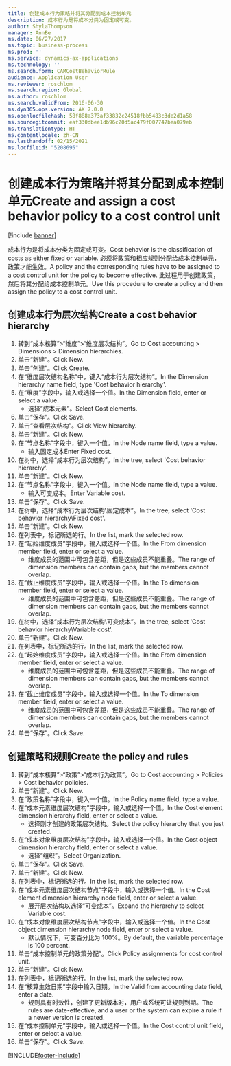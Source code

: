 ```yaml
---
title: 创建成本行为策略并将其分配到成本控制单元
description: 成本行为是将成本分类为固定或可变。
author: ShylaThompson
manager: AnnBe
ms.date: 06/27/2017
ms.topic: business-process
ms.prod: ''
ms.service: dynamics-ax-applications
ms.technology: ''
ms.search.form: CAMCostBehaviorRule
audience: Application User
ms.reviewer: roschlom
ms.search.region: Global
ms.author: roschlom
ms.search.validFrom: 2016-06-30
ms.dyn365.ops.version: AX 7.0.0
ms.openlocfilehash: 58f888a373af33832c24518fbb5483c3de2d1a58
ms.sourcegitcommit: eaf330dbee1db96c20d5ac479f007747bea079eb
ms.translationtype: HT
ms.contentlocale: zh-CN
ms.lasthandoff: 02/15/2021
ms.locfileid: "5208695"
---
```

# <a name="create-and-assign-a-cost-behavior-policy-to-a-cost-control-unit"></a><span data-ttu-id="39449-103">创建成本行为策略并将其分配到成本控制单元</span><span class="sxs-lookup"><span data-stu-id="39449-103">Create and assign a cost behavior policy to a cost control unit</span></span>

[!include [banner](../../includes/banner.md)]

<span data-ttu-id="39449-104">成本行为是将成本分类为固定或可变。</span><span class="sxs-lookup"><span data-stu-id="39449-104">Cost behavior is the classification of costs as either fixed or variable.</span></span> <span data-ttu-id="39449-105">必须将政策和相应规则分配给成本控制单元，政策才能生效。</span><span class="sxs-lookup"><span data-stu-id="39449-105">A policy and the corresponding rules have to be assigned to a cost control unit for the policy to become effective.</span></span> <span data-ttu-id="39449-106">此过程用于创建政策，然后将其分配给成本控制单元。</span><span class="sxs-lookup"><span data-stu-id="39449-106">Use this procedure to create a policy and then assign the policy to a cost control unit.</span></span>


## <a name="create-a-cost-behavior-hierarchy"></a><span data-ttu-id="39449-107">创建成本行为层次结构</span><span class="sxs-lookup"><span data-stu-id="39449-107">Create a cost behavior hierarchy</span></span>
1. <span data-ttu-id="39449-108">转到“成本核算”>“维度”>“维度层次结构”。</span><span class="sxs-lookup"><span data-stu-id="39449-108">Go to Cost accounting > Dimensions > Dimension hierarchies.</span></span>
2. <span data-ttu-id="39449-109">单击“新建”。</span><span class="sxs-lookup"><span data-stu-id="39449-109">Click New.</span></span>
3. <span data-ttu-id="39449-110">单击“创建”。</span><span class="sxs-lookup"><span data-stu-id="39449-110">Click Create.</span></span>
4. <span data-ttu-id="39449-111">在“维度层次结构名称”中，键入“成本行为层次结构”。</span><span class="sxs-lookup"><span data-stu-id="39449-111">In the Dimension hierarchy name field, type 'Cost behavior hierarchy'.</span></span>
5. <span data-ttu-id="39449-112">在“维度”字段中，输入或选择一个值。</span><span class="sxs-lookup"><span data-stu-id="39449-112">In the Dimension field, enter or select a value.</span></span>
    * <span data-ttu-id="39449-113">选择“成本元素”。</span><span class="sxs-lookup"><span data-stu-id="39449-113">Select Cost elements.</span></span>  
6. <span data-ttu-id="39449-114">单击“保存”。</span><span class="sxs-lookup"><span data-stu-id="39449-114">Click Save.</span></span>
7. <span data-ttu-id="39449-115">单击“查看层次结构”。</span><span class="sxs-lookup"><span data-stu-id="39449-115">Click View hierarchy.</span></span>
8. <span data-ttu-id="39449-116">单击“新建”。</span><span class="sxs-lookup"><span data-stu-id="39449-116">Click New.</span></span>
9. <span data-ttu-id="39449-117">在“节点名称”字段中，键入一个值。</span><span class="sxs-lookup"><span data-stu-id="39449-117">In the Node name field, type a value.</span></span>
    * <span data-ttu-id="39449-118">输入固定成本</span><span class="sxs-lookup"><span data-stu-id="39449-118">Enter Fixed cost.</span></span>  
10. <span data-ttu-id="39449-119">在树中，选择“成本行为层次结构”。</span><span class="sxs-lookup"><span data-stu-id="39449-119">In the tree, select 'Cost behavior hierarchy'.</span></span>
11. <span data-ttu-id="39449-120">单击“新建”。</span><span class="sxs-lookup"><span data-stu-id="39449-120">Click New.</span></span>
12. <span data-ttu-id="39449-121">在“节点名称”字段中，键入一个值。</span><span class="sxs-lookup"><span data-stu-id="39449-121">In the Node name field, type a value.</span></span>
    * <span data-ttu-id="39449-122">输入可变成本。</span><span class="sxs-lookup"><span data-stu-id="39449-122">Enter Variable cost.</span></span>  
13. <span data-ttu-id="39449-123">单击“保存”。</span><span class="sxs-lookup"><span data-stu-id="39449-123">Click Save.</span></span>
14. <span data-ttu-id="39449-124">在树中，选择“成本行为层次结构\固定成本”。</span><span class="sxs-lookup"><span data-stu-id="39449-124">In the tree, select 'Cost behavior hierarchy\Fixed cost'.</span></span>
15. <span data-ttu-id="39449-125">单击“新建”。</span><span class="sxs-lookup"><span data-stu-id="39449-125">Click New.</span></span>
16. <span data-ttu-id="39449-126">在列表中，标记所选的行。</span><span class="sxs-lookup"><span data-stu-id="39449-126">In the list, mark the selected row.</span></span>
17. <span data-ttu-id="39449-127">在“起始维度成员”字段中，输入或选择一个值。</span><span class="sxs-lookup"><span data-stu-id="39449-127">In the From dimension member field, enter or select a value.</span></span>
    * <span data-ttu-id="39449-128">维度成员的范围中可包含差距，但是这些成员不能重叠。</span><span class="sxs-lookup"><span data-stu-id="39449-128">The range of dimension members can contain gaps, but the members cannot overlap.</span></span>  
18. <span data-ttu-id="39449-129">在“截止维度成员”字段中，输入或选择一个值。</span><span class="sxs-lookup"><span data-stu-id="39449-129">In the To dimension member field, enter or select a value.</span></span>
    * <span data-ttu-id="39449-130">维度成员的范围中可包含差距，但是这些成员不能重叠。</span><span class="sxs-lookup"><span data-stu-id="39449-130">The range of dimension members can contain gaps, but the members cannot overlap.</span></span>  
19. <span data-ttu-id="39449-131">在树中，选择“成本行为层次结构\可变成本”。</span><span class="sxs-lookup"><span data-stu-id="39449-131">In the tree, select 'Cost behavior hierarchy\Variable cost'.</span></span>
20. <span data-ttu-id="39449-132">单击“新建”。</span><span class="sxs-lookup"><span data-stu-id="39449-132">Click New.</span></span>
21. <span data-ttu-id="39449-133">在列表中，标记所选的行。</span><span class="sxs-lookup"><span data-stu-id="39449-133">In the list, mark the selected row.</span></span>
22. <span data-ttu-id="39449-134">在“起始维度成员”字段中，输入或选择一个值。</span><span class="sxs-lookup"><span data-stu-id="39449-134">In the From dimension member field, enter or select a value.</span></span>
    * <span data-ttu-id="39449-135">维度成员的范围中可包含差距，但是这些成员不能重叠。</span><span class="sxs-lookup"><span data-stu-id="39449-135">The range of dimension members can contain gaps, but the members cannot overlap.</span></span>  
23. <span data-ttu-id="39449-136">在“截止维度成员”字段中，输入或选择一个值。</span><span class="sxs-lookup"><span data-stu-id="39449-136">In the To dimension member field, enter or select a value.</span></span>
    * <span data-ttu-id="39449-137">维度成员的范围中可包含差距，但是这些成员不能重叠。</span><span class="sxs-lookup"><span data-stu-id="39449-137">The range of dimension members can contain gaps, but the members cannot overlap.</span></span>  
24. <span data-ttu-id="39449-138">单击“保存”。</span><span class="sxs-lookup"><span data-stu-id="39449-138">Click Save.</span></span>

## <a name="create-the-policy-and-rules"></a><span data-ttu-id="39449-139">创建策略和规则</span><span class="sxs-lookup"><span data-stu-id="39449-139">Create the policy and rules</span></span>
1. <span data-ttu-id="39449-140">转到“成本核算”>“政策”>“成本行为政策”。</span><span class="sxs-lookup"><span data-stu-id="39449-140">Go to Cost accounting > Policies > Cost behavior policies.</span></span>
2. <span data-ttu-id="39449-141">单击“新建”。</span><span class="sxs-lookup"><span data-stu-id="39449-141">Click New.</span></span>
3. <span data-ttu-id="39449-142">在“政策名称”字段中，键入一个值。</span><span class="sxs-lookup"><span data-stu-id="39449-142">In the Policy name field, type a value.</span></span>
4. <span data-ttu-id="39449-143">在“成本元素维度层次结构”字段中，输入或选择一个值。</span><span class="sxs-lookup"><span data-stu-id="39449-143">In the Cost element dimension hierarchy field, enter or select a value.</span></span>
    * <span data-ttu-id="39449-144">选择刚才创建的政策层次结构。</span><span class="sxs-lookup"><span data-stu-id="39449-144">Select the policy hierarchy that you just created.</span></span>  
5. <span data-ttu-id="39449-145">在“成本对象维度层次结构”字段中，输入或选择一个值。</span><span class="sxs-lookup"><span data-stu-id="39449-145">In the Cost object dimension hierarchy field, enter or select a value.</span></span>
    * <span data-ttu-id="39449-146">选择“组织”。</span><span class="sxs-lookup"><span data-stu-id="39449-146">Select Organization.</span></span>  
6. <span data-ttu-id="39449-147">单击“保存”。</span><span class="sxs-lookup"><span data-stu-id="39449-147">Click Save.</span></span>
7. <span data-ttu-id="39449-148">单击“新建”。</span><span class="sxs-lookup"><span data-stu-id="39449-148">Click New.</span></span>
8. <span data-ttu-id="39449-149">在列表中，标记所选的行。</span><span class="sxs-lookup"><span data-stu-id="39449-149">In the list, mark the selected row.</span></span>
9. <span data-ttu-id="39449-150">在“成本元素维度层次结构节点”字段中，输入或选择一个值。</span><span class="sxs-lookup"><span data-stu-id="39449-150">In the Cost element dimension hierarchy node field, enter or select a value.</span></span>
    * <span data-ttu-id="39449-151">展开层次结构以选择“可变成本”。</span><span class="sxs-lookup"><span data-stu-id="39449-151">Expand the hierarchy to select Variable cost.</span></span>  
10. <span data-ttu-id="39449-152">在“成本对象维度层次结构节点”字段中，输入或选择一个值。</span><span class="sxs-lookup"><span data-stu-id="39449-152">In the Cost object dimension hierarchy node field, enter or select a value.</span></span>
    * <span data-ttu-id="39449-153">默认情况下，可变百分比为 100%。</span><span class="sxs-lookup"><span data-stu-id="39449-153">By default, the variable percentage is 100 percent.</span></span>  
11. <span data-ttu-id="39449-154">单击“成本控制单元的政策分配”。</span><span class="sxs-lookup"><span data-stu-id="39449-154">Click Policy assignments for cost control unit.</span></span>
12. <span data-ttu-id="39449-155">单击“新建”。</span><span class="sxs-lookup"><span data-stu-id="39449-155">Click New.</span></span>
13. <span data-ttu-id="39449-156">在列表中，标记所选的行。</span><span class="sxs-lookup"><span data-stu-id="39449-156">In the list, mark the selected row.</span></span>
14. <span data-ttu-id="39449-157">在“核算生效日期”字段中输入日期。</span><span class="sxs-lookup"><span data-stu-id="39449-157">In the Valid from accounting date field, enter a date.</span></span>
    * <span data-ttu-id="39449-158">规则具有时效性，创建了更新版本时，用户或系统可让规则到期。</span><span class="sxs-lookup"><span data-stu-id="39449-158">The rules are date-effective, and a user or the system can expire a rule if a newer version is created.</span></span>  
15. <span data-ttu-id="39449-159">在“成本控制单元”字段中，输入或选择一个值。</span><span class="sxs-lookup"><span data-stu-id="39449-159">In the Cost control unit field, enter or select a value.</span></span>
16. <span data-ttu-id="39449-160">单击“保存”。</span><span class="sxs-lookup"><span data-stu-id="39449-160">Click Save.</span></span>



[!INCLUDE[footer-include](../../../includes/footer-banner.md)]